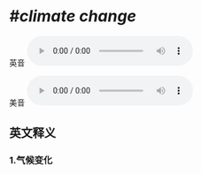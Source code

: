# ***\#climate change*** 
英音
<audio src="./media/climate change1_AAC.aac" controls="controls"></audio>

美音
<audio src="./media/climate change2_AAC.aac" controls="controls"></audio>



  

英文释义
---
### 1.**气候变化**  


